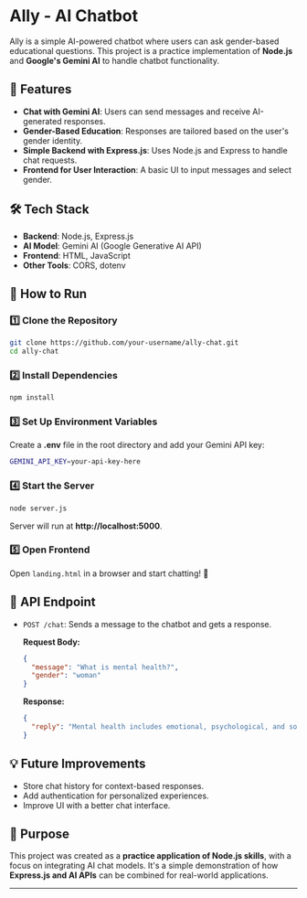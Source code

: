 # Ally - AI Chatbot

Ally is a simple AI-powered chatbot where users can ask gender-based educational questions. This project is a practice implementation of **Node.js** and **Google's Gemini AI** to handle chatbot functionality.

## 🚀 Features
- **Chat with Gemini AI**: Users can send messages and receive AI-generated responses.
- **Gender-Based Education**: Responses are tailored based on the user's gender identity.
- **Simple Backend with Express.js**: Uses Node.js and Express to handle chat requests.
- **Frontend for User Interaction**: A basic UI to input messages and select gender.

## 🛠 Tech Stack
- **Backend**: Node.js, Express.js
- **AI Model**: Gemini AI (Google Generative AI API)
- **Frontend**: HTML, JavaScript
- **Other Tools**: CORS, dotenv

## 📌 How to Run

### 1️⃣ Clone the Repository
```sh
git clone https://github.com/your-username/ally-chat.git
cd ally-chat
```

### 2️⃣ Install Dependencies
```sh
npm install
```

### 3️⃣ Set Up Environment Variables
Create a **.env** file in the root directory and add your Gemini API key:
```sh
GEMINI_API_KEY=your-api-key-here
```

### 4️⃣ Start the Server
```sh
node server.js
```
Server will run at **http://localhost:5000**.

### 5️⃣ Open Frontend
Open `landing.html` in a browser and start chatting! 🎉

## 📌 API Endpoint
- `POST /chat`: Sends a message to the chatbot and gets a response.
  
  **Request Body:**
  ```json
  {
    "message": "What is mental health?",
    "gender": "woman"
  }
  ```
  
  **Response:**
  ```json
  {
    "reply": "Mental health includes emotional, psychological, and social well-being..."
  }
  ```

## 💡 Future Improvements
- Store chat history for context-based responses.
- Add authentication for personalized experiences.
- Improve UI with a better chat interface.

## 🎯 Purpose
This project was created as a **practice application of Node.js skills**, with a focus on integrating AI chat models. It's a simple demonstration of how **Express.js and AI APIs** can be combined for real-world applications.

---


